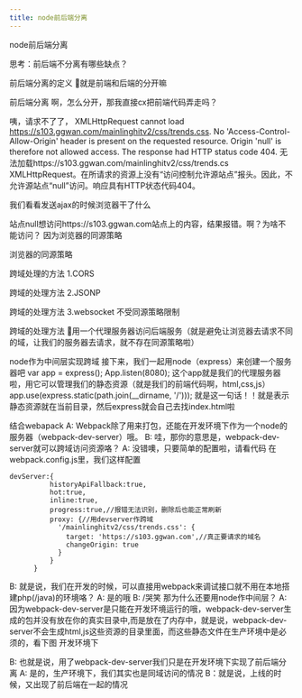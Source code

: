 ```yaml
---
title: node前后端分离
---
```


node前后端分离


思考：前后端不分离有哪些缺点？

前后端分离的定义
就是前端和后端的分开嘛

前后端分离
啊，怎么分开，那我直接cx把前端代码弄走吗？

咦，请求不了了，
XMLHttpRequest cannot load https://s103.ggwan.com/mainlinghitv2/css/trends.css. No 'Access-Control-Allow-Origin' header is present on the requested resource. Origin 'null' is therefore not allowed access. The response had HTTP status code 404.
无法加载https://s103.ggwan.com/mainlinghitv2/css/trends.cs XMLHttpRequest。在所请求的资源上没有“访问控制允许源站点”报头。因此，不允许源站点“null”访问。响应具有HTTP状态代码404。

我们看看发送ajax的时候浏览器干了什么



站点null想访问https://s103.ggwan.com站点上的内容，结果报错。啊？为啥不能访问？
因为浏览器的同源策略

浏览器的同源策略

跨域处理的方法
1.CORS

跨域的处理方法
2.JSONP

跨域的处理方法
3.websocket
不受同源策略限制

跨域的处理方法
用一个代理服务器访问后端服务（就是避免让浏览器去请求不同的域，让我们的服务器去请求，就不存在同源策略啦）

node作为中间层实现跨域
接下来，我们一起用node（express）来创建一个服务器吧
var app = express();
App.listen(8080);
这个app就是我们的代理服务器啦，用它可以管理我们的静态资源（就是我们的前端代码啊，html,css,js）
app.use(express.static(path.join(__dirname, '/')));
就是这一句话！！就是表示静态资源就在当前目录，然后express就会自己去找index.html啦

结合webapack
A: Webpack除了用来打包，还能在开发环境下作为一个node的服务器（webpack-dev-server）哦。
B:  哇，那你的意思是，webpack-dev-server就可以跨域访问资源咯？
A: 没错噢，只要简单的配置啦，请看代码
在webpack.config.js里，我们这样配置

    devServer:{
              historyApiFallback:true,
              hot:true,
              inline:true,
              progress:true,//报错无法识别，删除后也能正常刷新
              proxy: {//用devserver作跨域
                '/mainlinghitv2/css/trends.css': {
                  target: 'https://s103.ggwan.com',//真正要请求的域名
                  changeOrigin: true
                }
              }
          }

B: 就是说，我们在开发的时候，可以直接用webpack来调试接口就不用在本地搭建php(/java)的环境咯？
A: 是的哦
B: /哭笑 那为什么还要用node作中间层？
A: 因为webpack-dev-server是只能在开发环境运行的哦，webpack-dev-server生成的包并没有放在你的真实目录中,而是放在了内存中，就是说，webpack-dev-server不会生成html,js这些资源的目录里面，而这些静态文件在生产环境中是必须的，看下图
开发环境下

B: 也就是说，用了webpack-dev-server我们只是在开发环境下实现了前后端分离
A: 是的，生产环境下，我们其实也是同域访问的情况
B：就是说，上线的时候，又出现了前后端在一起的情况

